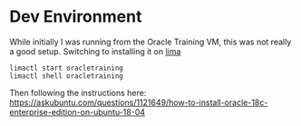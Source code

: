 # Dev Environment
While initially I was running from the Oracle Training VM, this was not really
a good setup. Switching to installing it on [lima](https://github.com/lima-vm/lima)

	limactl start oracletraining
	limactl shell oracletraining

Then following the instructions here: https://askubuntu.com/questions/1121649/how-to-install-oracle-18c-enterprise-edition-on-ubuntu-18-04
